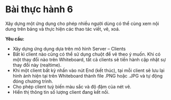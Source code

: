 # Bài thực hành 6

Xây dựng một ứng dụng cho phép nhiều người dùng có thể cùng xem nội dung trên bảng và thực hiện các thao tác viết, vẽ, xoá.

**Yêu cầu:**

-   Xây dựng ứng dụng dựa trên mô hình Server – Clients
-   Bất kì client nào cũng có thể sử dụng chuột để vẽ theo ý muốn. Khi có một thay đổi nào trên Whiteboard, tất cả clients sẽ tiến hành cập nhật sự thay đổi này (realtime).
-   Khi một client bất kỳ nhấn vào nút End (kết thúc), tại mỗi client sẽ lưu lại hình ảnh hiện tại trên Whiteboard thành file .PNG hoặc .JPG và tự động đóng chương trình.
-   Cho phép client tuỳ biến màu sắc và độ đậm của nét vẽ.
-   Hiển thị thông tin số lượng client đang kết nối.
